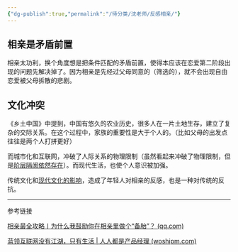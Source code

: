 ```yaml
---
{"dg-publish":true,"permalink":"/待分类/沈老师/反感相亲/"}
---
```


## 相亲是矛盾前置

相亲太功利，换个角度想是把条件匹配的矛盾前置，使得本应该在恋爱第二阶段出现的问题先解决掉了。因为相亲是先经过父母同意的（筛选的），就不会出现自由恋爱被父母拆散的悲剧。

## 文化冲突

《乡土中国》中提到，中国有悠久的农业历史，很多人在一片土地生存，建立了复杂的交际关系。在这个过程中，家族的重要性是大于个人的。（比如父母的出发点往往是两个人打拼更好）

而城市化和互联网，冲破了人际关系的物理限制（虽然看起来冲破了物理限制，但是[阶层隔阂依然存在](http://www.woshipm.com/it/5137132.html)）。而现代生活，也使个人意识被加强。

传统文化和[现代文化的影响](文化的影响.md)，造成了年轻人对相亲的反感，也是一种对传统的反抗。

---
参考链接

[相亲最全攻略丨为什么我鼓励你在相亲里做个“备胎”？ (qq.com)](https://mp.weixin.qq.com/s/cU1E6L9n3ZAkNwP8BD8m6w)

[蓝领互联网没有江湖，只有生活 | 人人都是产品经理 (woshipm.com)](http://www.woshipm.com/it/5137132.html)